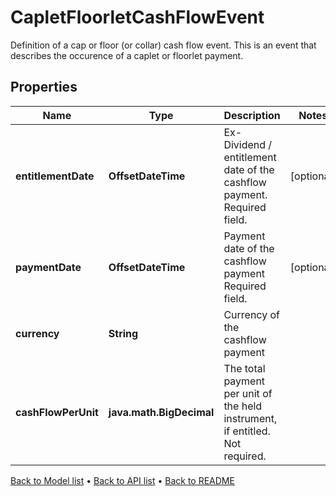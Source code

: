 

# CapletFloorletCashFlowEvent

Definition of a cap or floor (or collar) cash flow event.  This is an event that describes the occurence of a caplet or floorlet payment.

## Properties

| Name | Type | Description | Notes |
|------------ | ------------- | ------------- | -------------|
|**entitlementDate** | **OffsetDateTime** | Ex-Dividend / entitlement date of the cashflow payment.  Required field. |  [optional] |
|**paymentDate** | **OffsetDateTime** | Payment date of the cashflow payment  Required field. |  [optional] |
|**currency** | **String** | Currency of the cashflow payment |  |
|**cashFlowPerUnit** | **java.math.BigDecimal** | The total payment per unit of the held instrument, if entitled.  Not required. |  |



[Back to Model list](../README.md#documentation-for-models) &#8226; [Back to API list](../README.md#documentation-for-api-endpoints) &#8226; [Back to README](../README.md)


